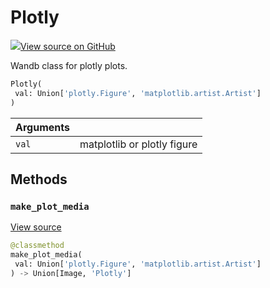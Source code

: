 # Plotly



[![](https://www.tensorflow.org/images/GitHub-Mark-32px.png)View source on GitHub](https://www.github.com/wandb/client/tree/1725d84a5bc68d5ecf9aedcbcc447e7e2fb1a1cf/wandb/sdk/data_types/plotly.py#L32-L82)



Wandb class for plotly plots.

```python
Plotly(
 val: Union['plotly.Figure', 'matplotlib.artist.Artist']
)
```





| Arguments | |
| :--- | :--- |
| `val` | matplotlib or plotly figure |



## Methods

### `make_plot_media`



[View source](https://www.github.com/wandb/client/tree/1725d84a5bc68d5ecf9aedcbcc447e7e2fb1a1cf/wandb/sdk/data_types/plotly.py#L42-L50)

```python
@classmethod
make_plot_media(
 val: Union['plotly.Figure', 'matplotlib.artist.Artist']
) -> Union[Image, 'Plotly']
```






